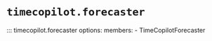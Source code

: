 # `timecopilot.forecaster`

::: timecopilot.forecaster
    options:
        members:
            - TimeCopilotForecaster